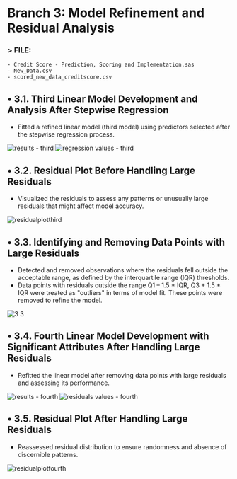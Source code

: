 # Branch 3: Model Refinement and Residual Analysis

### > FILE: 
    - Credit Score - Prediction, Scoring and Implementation.sas
    - New_Data.csv
    - scored_new_data_creditscore.csv

## •	3.1. Third Linear Model Development and Analysis After Stepwise Regression
- Fitted a refined linear model (third model) using predictors selected after the stepwise regression process.

![results - third](https://github.com/user-attachments/assets/4750853b-7169-46ec-b76a-3977a526e488)
![regression values - third](https://github.com/user-attachments/assets/8fe5012d-ca8d-471b-a535-5a1503c2ba1a)


## •	3.2. Residual Plot Before Handling Large Residuals
- Visualized the residuals to assess any patterns or unusually large residuals that might affect model accuracy.

![residualplotthird](https://github.com/user-attachments/assets/d0cff96a-1ad9-46c9-bfd8-5c16dc1d0d55)


## •	3.3. Identifying and Removing Data Points with Large Residuals
- Detected and removed observations where the residuals fell outside the acceptable range, as defined by the interquartile range (IQR) thresholds.
- Data points with residuals outside the range Q1 – 1.5 * IQR, Q3 + 1.5 * IQR were treated as "outliers" in terms of model fit. These points were removed to refine the model.

![3 3](https://github.com/user-attachments/assets/a4c95dd4-ec1a-4928-8e0b-a9fc83fcb619)


## •	3.4. Fourth Linear Model Development with Significant Attributes After Handling Large Residuals
- Refitted the linear model after removing data points with large residuals and assessing its performance.

![results - fourth](https://github.com/user-attachments/assets/52034091-4b4d-4597-99a6-3e4a664e8c99)
![residuals values - fourth](https://github.com/user-attachments/assets/43d91a95-4d73-433a-b03f-4b3952217ba7)


## •	3.5. Residual Plot After Handling Large Residuals
- Reassessed residual distribution to ensure randomness and absence of discernible patterns.

![residualplotfourth](https://github.com/user-attachments/assets/caae0eec-eb20-4111-9747-6c29d09955a8)
